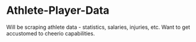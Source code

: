 # Athlete-Player-Data
Will be scraping athlete data - statistics, salaries, injuries, etc. Want to get accustomed to cheerio capabilities. 

